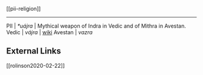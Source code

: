 [[pii-religion]]

---

PII |  _*uájra_ | Mythical weapon of Indra in Vedic and of Mithra in Avestan.
Vedic |  _vájra_ | [wiki](https://en.wikipedia.org/wiki/Vajra "Vajra")
Avestan | _vazra_

## External Links
[[rolinson2020-02-22]]